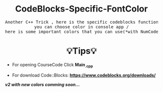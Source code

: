 <h1 align='center'> CodeBlocks-Specific-FontColor </h1>

<pre align='center'>Another C++ Trick , here is the specific codeblocks function that named "setcolor"
you can choose color in console app /
here is some important colors that you can use(*with NumCode) </pre>

<h1 align='center'>💡Tips💡</h1>


+ For opening CourseCode Click **Main<sub>.cpp</sub>**
- For download Code::Blocks: **https://www.codeblocks.org/downloads/**


 _**v2 with new colors comming soon...**_
